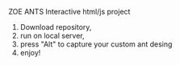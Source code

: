 ZOE ANTS
Interactive html/js project

1) Download repository,
2) run on local server,
3) press "Alt" to capture your custom ant desing
4) enjoy!
